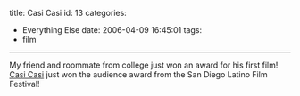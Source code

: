 title: Casi Casi
id: 13
categories:
  - Everything Else
date: 2006-04-09 16:45:01
tags:
  - film
---

My friend and roommate from college just won an award for his first film! [Casi Casi](http://www.casicasi.com/) just won the audience award from the San Diego Latino Film Festival!
